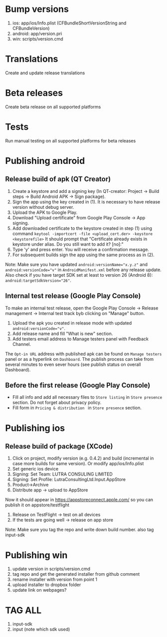 # Bump versions

1. ios: app/ios/Info.plist (CFBundleShortVersionString and CFBundleVersion)
2. android: app/version.pri
3. win: scripts/version.cmd

# Translations

Create and update release translations

# Beta releases

Create beta release on all supported platforms

# Tests

Run manual testing on all supported platforms for beta releases

# Publishing android

## Release build of apk (QT Creator)

1. Create a keystore and add a signing key (In QT-creator: Project -> Build steps -> Build Android APK -> Sign package).
2. Sign the app using the key created in (1). It is necessary to have release version without debug server. 
3. Upload the APK to Google Play.
4. Download "Upload certificate" from Google Play Console -> App signing.
5. Add downloaded certificate to the keystore created in step (1) using command  `keytool -importcert -file <upload_cert.der> -keystore <keystorefile>`
It should prompt that "Certificate already exists in keystore under alias. Do you still want to add it? [no]:"
6. Type 'y' and press enter. You will receive a confirmation message.
7. For subsequent builds sign the app using the same process as in (2).

Note: Make sure you have updated `android:versionName="x.y.z"` and `android:versionCode="v"` in `AndroidManifest.xml` before any release update. 
Also check if you have target SDK set at least to version 26 (Android 8): `android:targetSdkVersion="26"`.

## Internal test release (Google Play Console)
To make an internal test release, open the Google Play Console -> Release management -> Internal test track byb clicking on "Manage" button.
1. Upload the apk you created in release mode with updated `android:versionCode="v"`.
2. Add release name and fill "What is new" section. 
3. Add testers email address to Manage testers panel with Feedback Channel.

The `Opt-in URL` address with published apk can be found on `Manage testers` panel or as a hyperlink on `Dashboard`. 
The publish process can take from several minutes to even sever hours (see publish status on overall Dashboard).

## Before the first release (Google Play Console)
* Fill all info and add all necessary files to `Store listing` in `Store presence` section. Do not forget about privacy policy.
* Fill form in `Pricing & distribution ` in `Store presence` section.

# Publishing ios 

## Release build of package (XCode)

1. Click on project, modify version (e.g. 0.4.2) and build (incremental in case more builds for same version). Or modify app/ios/Info.plist
2. Set generic ios device 
3. Signing: Set Team: LUTRA CONSULING LIMITED
4. Signing: Set Profile: LutraConsultingLtd.Input.AppStore
5. Product->Archive
6. Distribute app -> upload to AppStore

Now it should appear in https://appstoreconnect.apple.com/ so you can publish it on appstore/testflight

1. Release on TestFlight -> test on all devices
2. If the tests are going well -> release on app store

Note: Make sure you tag the repo and write down build number. also tag input-sdk

# Publishing win

1. update version in scripts/version.cmd
2. tag repo and get the generated installer from github comment
3. rename installer with version from point 1
4. upload installer to dropbox folder 
5. update link on webpages?

# TAG ALL

1. input-sdk
2. input (note which sdk used)
